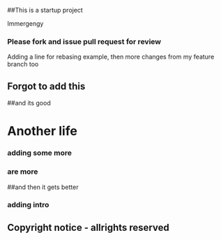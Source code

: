 ##This is a startup project

Immergengy

### Please fork and issue pull request for review

Adding a line for rebasing example, then more changes from my feature branch too

## Forgot to add this

##and its good

# Another life

### adding some more
### are more
##and then it gets better

### adding intro

## Copyright notice - allrights reserved

